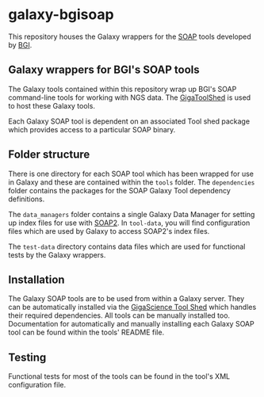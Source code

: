 # galaxy-bgisoap

This repository houses the Galaxy wrappers for the
[SOAP](http://soap.genomics.org.cn) tools developed by
[BGI](http://www.genomics.cn/en/index).

## Galaxy wrappers for BGI's SOAP tools

The Galaxy tools contained within this repository wrap up BGI's SOAP
command-line tools for working with NGS data. The
[GigaToolShed](http://gigatoolshed.net) is used to host these Galaxy tools.

Each Galaxy SOAP tool is dependent on an associated Tool shed package which
provides access to a particular SOAP binary.

## Folder structure

There is one directory for each SOAP tool which has been wrapped for use in
Galaxy and these are contained within the `tools` folder.  The `dependencies`
folder contains the packages for the SOAP Galaxy Tool dependency definitions.

The `data_managers` folder contains a single Galaxy Data Manager for setting up
index files for use with [SOAP2](http://soap.genomics.org.cn/soapaligner.html).
In `tool-data`, you will find configuration files which are used by Galaxy to
access SOAP2's index files.

The `test-data` directory contains data files which are used for functional
tests by the Galaxy wrappers.

## Installation

The Galaxy SOAP tools are to be  used from within a Galaxy server. They can be
automatically installed via the
[GigaScience Tool Shed](http://gigatoolshed.net) which handles their required
dependencies. All tools can be manually installed too. Documentation for
automatically and manually installing each Galaxy SOAP tool can be found within
the tools' README file.

## Testing

Functional tests for most of the tools can be found in the tool's XML
configuration file.